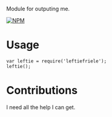 Module for outputing me.

[![NPM](https://nodei.co/npm/leftiefriele.png?stars=true&downloads=true)](https://npmjs.org/package/leftiefriele)

# Usage
	var leftie = require('leftiefriele');
	leftie();

# Contributions

I need all the help I can get.
